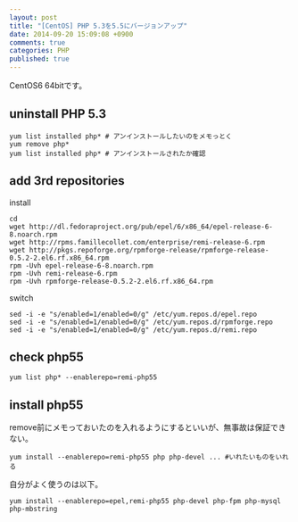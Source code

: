 ```yaml
---
layout: post
title: "[CentOS] PHP 5.3を5.5にバージョンアップ"
date: 2014-09-20 15:09:08 +0900
comments: true
categories: PHP
published: true
---
```


CentOS6 64bitです。

## uninstall PHP 5.3

```
yum list installed php* # アンインストールしたいのをメモっとく
yum remove php*
yum list installed php* # アンインストールされたか確認
```

## add 3rd repositories

install 

```
cd 
wget http://dl.fedoraproject.org/pub/epel/6/x86_64/epel-release-6-8.noarch.rpm
wget http://rpms.famillecollet.com/enterprise/remi-release-6.rpm
wget http://pkgs.repoforge.org/rpmforge-release/rpmforge-release-0.5.2-2.el6.rf.x86_64.rpm 
rpm -Uvh epel-release-6-8.noarch.rpm 
rpm -Uvh remi-release-6.rpm 
rpm -Uvh rpmforge-release-0.5.2-2.el6.rf.x86_64.rpm 
```

switch

```
sed -i -e "s/enabled=1/enabled=0/g" /etc/yum.repos.d/epel.repo
sed -i -e "s/enabled=1/enabled=0/g" /etc/yum.repos.d/rpmforge.repo
sed -i -e "s/enabled=1/enabled=0/g" /etc/yum.repos.d/remi.repo
```

## check php55

```
yum list php* --enablerepo=remi-php55
```

## install php55

remove前にメモっておいたのを入れるようにするといいが、無事故は保証できない。

```
yum install --enablerepo=remi-php55 php php-devel ... #いれたいものをいれる
```

自分がよく使うのは以下。

```
yum install --enablerepo=epel,remi-php55 php-devel php-fpm php-mysql php-mbstring
```
